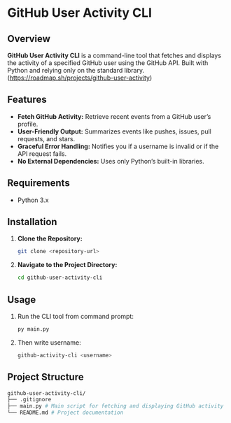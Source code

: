# GitHub User Activity CLI

## Overview

**GitHub User Activity CLI** is a command-line tool that fetches and displays the activity of a specified GitHub user using the GitHub API. Built with Python and relying only on the standard library. (https://roadmap.sh/projects/github-user-activity)

## Features

- **Fetch GitHub Activity:** Retrieve recent events from a GitHub user’s profile.
- **User-Friendly Output:** Summarizes events like pushes, issues, pull requests, and stars.
- **Graceful Error Handling:** Notifies you if a username is invalid or if the API request fails.
- **No External Dependencies:** Uses only Python’s built-in libraries.

## Requirements

- Python 3.x

## Installation

1. **Clone the Repository:**

   ```bash
   git clone <repository-url>
   
2. **Navigate to the Project Directory:**

   ```bash
   cd github-user-activity-cli
   
## Usage

1. Run the CLI tool from command prompt:
   ```bash
   py main.py
2. Then write username:
   ```bash
   github-activity-cli <username>

## Project Structure
   ```bash
   github-user-activity-cli/
├── .gitignore
├── main.py # Main script for fetching and displaying GitHub activity
└── README.md # Project documentation
```